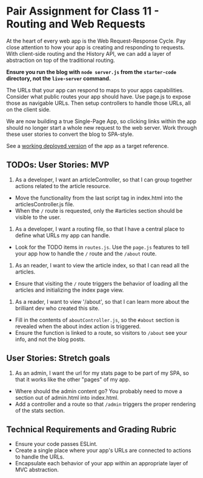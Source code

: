 # Pair Assignment for Class 11 - Routing and Web Requests

At the heart of every web app is the Web Request-Response Cycle. Pay close attention to how your app is creating and responding to requests. With client-side routing and the History API, we can add a layer of abstraction on top of the traditional routing.

**Ensure you run the blog with `node server.js` from the `starter-code` directory, not the `live-server` command.**

The URLs that your app can respond to maps to your apps capabilities. Consider what public routes your app should have. Use page.js to expose those as navigable URLs. Then setup controllers to handle those URLs, all on the client side.

We are now building a true Single-Page App, so clicking links within the app should no longer start a whole new request to the web server. Work through these user stories to convert the blog to SPA-style.

See a [working deployed version](https://cf-mvc-blog--class11.aerobatic.io/) of the app as a target reference.

## TODOs: User Stories: MVP
 1. As a developer, I want an articleController, so that I can group together actions related to the article resource.
  - Move the functionality from the last script tag in index.html into the articlesController.js file.
  - When the `/` route is requested, only the #articles section should be visible to the user.
 1. As a developer, I want a routing file, so that I have a central place to define what URLs my app can handle.
  - Look for the TODO items in `routes.js`. Use the `page.js` features to tell your app how to handle the `/` route and the `/about` route.
 1. As an reader, I want to view the article index, so that I can read all the articles.
  - Ensure that visiting the `/` route triggers the behavior of loading all the articles and initializing the index page view.
 1. As a reader, I want to view '/about', so that I can learn more about the brilliant dev who created this site.
  - Fill in the contents of `aboutController.js`, so the `#about` section is revealed when the about index action is triggered.
  - Ensure the function is linked to a route, so visitors to `/about` see your info, and not the blog posts.

## User Stories: Stretch goals
 1. As an admin, I want the url for my stats page to be part of my SPA, so that it works like the other "pages" of my app.
  - Where should the admin content go? You probably need to move a section out of admin.html into index.html.
  - Add a controller and a route so that `/admin` triggers the proper rendering of the stats section.


## Technical Requirements and Grading Rubric
 - Ensure your code passes ESLint.
 - Create a single place where your app's URLs are connected to actions to handle the URLs.
 - Encapsulate each behavior of your app within an appropriate layer of MVC abstraction.
